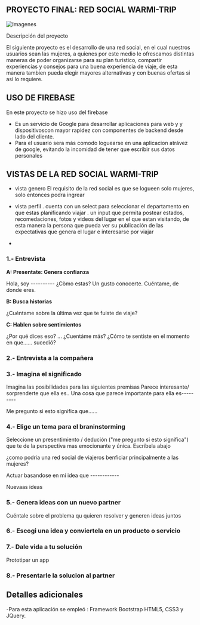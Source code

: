 ## PROYECTO FINAL: RED SOCIAL WARMI-TRIP

![Imagenes](assets/images/d2.JPG) 

Descripción del proyecto

El siguiente proyecto es el desarrollo de una red social, en el cual nuestros usuarios sean las mujeres, a quienes por este medio le ofrescamos distintas maneras de poder organizarse para su plan turistico, compartir experiencias y consejos para una buena experiencia de viaje, de esta manera tambien pueda elegir mayores alternativas y con buenas ofertas si asi lo requiere.

## USO DE FIREBASE

En este proyecto se hizo  uso del firebase
* Es un servicio de Google para desarrollar aplicaciones para web y y dispositivoscon mayor rapidez con componentes de backend desde lado del cliente.
* Para el usuario sera más comodo loguearse en una aplicacion atrávez de google, evitando la incomidad  de tener que escribir sus datos personales 


## VISTAS DE LA RED SOCIAL WARMI-TRIP

-   vista genero
	El requisito de la red social es que se logueen solo mujeres, solo entonces podra ingrear

-   vista perfil
	. cuenta con un select para seleccionar el departamento en que estas planificando viajar
	. un input  que permita  postear estados, recomedaciones, fotos y videos del lugar en el que estan visitando, de esta manera la persona  que pueda ver su publicación de las expectativas que genera el lugar e interesarse por viajar
- 

### 1.- Entrevista

**A: Presentate: Genera confianza**

Hola, soy ---------- ¿Còmo estas? Un gusto conocerte. Cuéntame, de donde eres.

**B: Busca historias**

¿Cuéntame sobre la última vez que te fuiste de viaje?

**C: Hablen sobre sentimientos**

¿Por qué dices eso? ... ¿Cuentáme más? ¿Cómo te sentiste en el momento en que...... sucedió?

### 2.- Entrevista a la compañera

### 3.- Imagina el significado

Imagina las posibilidades para las siguientes premisas Parece interesante/ sorprenderte que ella es..
Una cosa que parece importante para ella es---------

Me pregunto si esto significa que......

### 4.- Elige un tema para el braninstorming

Seleccione un presentimiento / dedución ("me pregunto si esto significa") que te de la perspectiva mas emocionante y única. Escríbela abajo

¿como podria una red social de viajeros benficiar principalmente a las mujeres?

Actuar basandose en mi idea que ------------

Nuevaas ideas

### 5.- Genera ideas con un nuevo partner

Cuéntale sobre el problema qu quieren resolver y generen ideas juntos
### 6.- Escogi una idea y conviertela en un producto o servicio

### 7.- Dale vida a tu solución

Prototipar un app
### 8.- Presentarle la solucion al partner


## Detalles adicionales
-Para esta aplicación se empleó : Framework Bootstrap HTML5, CSS3 y JQuery.




